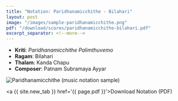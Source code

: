 ```yaml
---
title: "Notation: Paridhanamicchithe - Bilahari"
layout: post
image: "/images/sample-paridhanamicchithe.png"
pdf: "/download/scores/paridhanamicchithe-bilahari.pdf"
excerpt_separator: <!--more-->
---
```


* **Kriti**: *Paridhanamicchithe Palimthuvemo*
* **Ragam**: Bilahari
* **Thalam**: Kanda Chapu
* **Composer**: Patnam Subramaya Ayyar

<script type="application/ld+json">
{
  "@context": "http://schema.org/",
  "@type": "ImageObject",
  "author": "Ananth Pattabiraman"
  "ContentUrl": "{{ page.image | absolute_url }}",
  "InLanguage": "English",
  "name": "Preview of music score Paridhanamicchithe"
  "isFamilyFriendly": True,
  "keywords": [ "Carnatic Music", "Music Score", "Notation", "Composition" ]
}
</script>
<div class="embed-responsive-16by9 pb-3">
    <img 
        class="img-fluid"
        src="{{ page.image }}"
        alt="Paridhanamicchithe (music notation sample)"
    />
</div>

<!--more-->
<script type="application/ld+json">
{
  "@context": "http://schema.org/",
  "@type": "DigitalDocument",
  "name": "Notation of Paridhanamicchithe in Bilahari ragam",
  "author": "Ananth Pattabiraman"
  "ContentUrl": "{{ page.pdf | absolute_url }}",
  "InLanguage": "English",
  "isFamilyFriendly": True,
  "keywords": [ "Carnatic Music", "Music Score", "Notation", "Composition", "Bilahari", "Patnam Subramanya Ayyar" ]
}
</script>
<a {{ site.new_tab }} href='{{ page.pdf }}'>Download Notation (PDF)</a>
